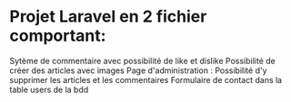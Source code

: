 # Projet Laravel en 2 fichier comportant:
Sytème de commentaire avec possibilité de like et dislike
Possibilité de créer des articles avec images
Page d'administration : Possibilité d'y supprimer les articles et les commentaires 
Formulaire de contact dans la table users de la bdd

